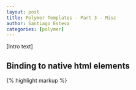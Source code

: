 ```yaml
---
layout: post
title: Polymer Templates - Part 3 - Misc
author: Santiago Esteva
categories: [polymer]
---
```


[Intro text]

## Binding to native html elements

{% highlight markup %}

<polymer-element name="my-element">
  <template>
     <template id="input" bind="{% raw %}{{ input }}{% endraw %}">
      <h2>Text Input</h2>

      <p>The amount (value: {% raw %}{{ amount }}{% endraw %}) property is
         bound to both of these text input elements:</p>

        <label>Text: <input value="{% raw %}{{ amount }}{% endraw %}"></label>
        <label>Number: <input type="number" value="{% raw %}{{ amount }}{% endraw %}"></label>

      <h2>Checkbox</h2>

      <p>The toggle (value: {% raw %}{{ toggle }}{% endraw %}) property is
         bound to both of these check boxes</p>

        <label>Checkbox 1: <input type="checkbox" checked="{% raw %}{{ toggle }}{% endraw %}"></label>
        <label>Checkbox 2: <input type="checkbox" checked="{% raw %}{{ toggle }}{% endraw %}"></label>

      <h2>Radio</h2>

      <p>radio1 (value: {% raw %}{{ radio1 }}{% endraw %}, radio2 (value: {% raw %}{{ radio2 }}{% endraw %}),
         and radio3 (value: {% raw %}{{ radio3 }}{% endraw %} are bound to  these radio buttons</p>

        <form>
          <label>Radio 1: <input type="radio" checked="{% raw %}{{ radio1 }}{% endraw %}"></label>
          <label>Radio 2: <input type="radio" checked="{% raw %}{{ radio2 }}{% endraw %}"></label>
          <label>Radio 3: <input type="radio" checked="{% raw %}{{ radio3 }}{% endraw %}"></label>
        </form>
    </template>
  </template>
  <script>
    Polymer({
      created: function(){
        this.input = {
        	amount: 10,
        	toggle: true,
        	radio1: true,
        	radio2: false,
        	radio3: false
        }
      }
    });
  </script>
</polymer-element>

{% endhighlight %}

## Insertion points

## One Way Binding


## Try it yourself
You should go to [ele.io][11] and take any of the Polymer examples and play!

Ele.io is the jsfiddle for polymer, created for polymer playing and developed with polymer elements.
Enjoy!



[1]:http://webcomponents.org/
[2]:http://jonrimmer.github.io/are-we-componentized-yet/
[3]:http://webcomponents.org/polyfills/
[4]:http://www.x-tags.org/
[5]:http://bosonic.github.io/
[6]:https://www.polymer-project.org/
[7]:https://www.youtube.com/playlist?list=PLOU2XLYxmsII5c3Mgw6fNYCzaWrsM3sMN
[8]:http://ng-learn.org/2014/12/Polymer/
[9]:https://github.com/Polymer/TemplateBinding
[10]:http://www.w3.org/TR/html5/scripting-1.html#the-template-element
[11]:https://ele.io/










